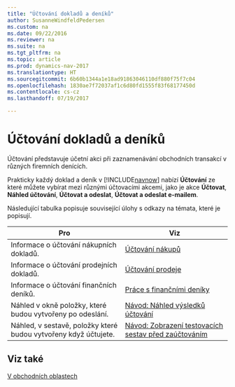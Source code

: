 ```yaml
---
title: "Účtování dokladů a deníků"
author: SusanneWindfeldPedersen
ms.custom: na
ms.date: 09/22/2016
ms.reviewer: na
ms.suite: na
ms.tgt_pltfrm: na
ms.topic: article
ms.prod: dynamics-nav-2017
ms.translationtype: HT
ms.sourcegitcommit: 6b60b1344a1e18ad91863046110df880f75f7c04
ms.openlocfilehash: 1830ae7f72037af1c6d80fd1555f83f68177450d
ms.contentlocale: cs-cz
ms.lasthandoff: 07/19/2017

---
```

    
# <a name="post-documents-and-journals"></a>Účtování dokladů a deníků
Účtování představuje účetní akci při zaznamenávání obchodních transakcí v různých firemních denících.

Prakticky každý doklad a deník v [!INCLUDE[navnow](includes/navnow_md.md)] nabízí **Účtování** ze které můžete vybírat mezi různými účtovacími akcemi, jako je akce **Účtovat**, **Náhled účtování**, **Účtovat a odeslat**, **Účtovat a odeslat e-mailem**.

Následující tabulka popisuje související úlohy s odkazy na témata, které je popisují.

|Pro   |Viz   |
|-----|------| 
|Informace o účtování nákupních dokladů. |[Účtování nákupů](ui-post-purchases.md)| 
|Informace o účtování prodejních dokladů.|[Účtování prodeje](ui-post-sales.md)|
|Informace o účtování finančních deníků. |[Práce s finančními deníky](ui-work-general-journals.md)|
|Náhled v okně položky, které budou vytvořeny po odeslání.|[Návod: Náhled výsledků účtování ](ui-how-preview-post-results.md)|
|Náhled, v sestavě, položky které budou vytvořeny když účtujete.|[Návod: Zobrazení testovacích sestav před zaúčtováním](ui-how-view-test-reports-posting.md)|

## <a name="see-also"></a>Viz také
[V obchodních oblastech](ui-across-business-areas.md)

